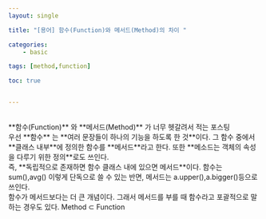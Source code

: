 ```yaml
---
layout: single

title: "[용어] 함수(Function)와 메서드(Method)의 차이 " 

categories: 
    - basic

tags: [method,function]

toc: true


---
```

<br/>
**함수(Function)** 와 **메서드(Method)** 가 너무 헷갈려서 적는 포스팅	
<br/>
우선 **함수** 는 **여러 문장들이 하나의 기능을 하도록 한 것**이다. 그 함수 중에서 **클래스 내부**에 정의한 함수를 **메서드**라고 한다. 또한 **메소드는 객체의 속성을 다루기 위한 정의**로도 쓰인다. 	
<br/>
즉, **독립적으로 존재하면 함수 클래스 내에 있으면 메서드**이다. 	
함수는 sum(),avg() 이렇게 단독으로 쓸 수 있는 반면, 메서드는 a.upper(),a.bigger()등으로 쓰인다. 	
<br/>
함수가 메서드보다는 더 큰 개념이다. 그래서 메서드를 부를 때 함수라고 포괄적으로 말하는 경우도 있다.	
Method ⊂ Function